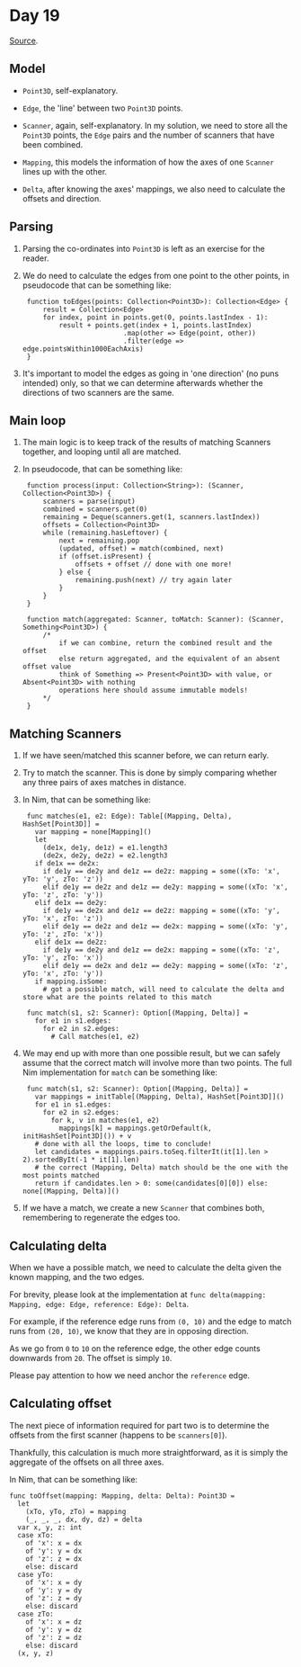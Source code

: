 # Day 19

[Source](https://github.com/h-j-k/advent21/blob/master/src/day19.nim).

## Model

* `Point3D`, self-explanatory.

* `Edge`, the 'line' between two `Point3D` points.

* `Scanner`, again, self-explanatory. In my solution, we need to store all the `Point3D` points, the `Edge` pairs and the number of scanners that have been combined.

* `Mapping`, this models the information of how the axes of one `Scanner` lines up with the other.

* `Delta`, after knowing the axes' mappings, we also need to calculate the offsets and direction.

## Parsing

1. Parsing the co-ordinates into `Point3D` is left as an exercise for the reader.

2. We do need to calculate the edges from one point to the other points, in pseudocode that can be something like:

        function toEdges(points: Collection<Point3D>): Collection<Edge> {
            result = Collection<Edge>
            for index, point in points.get(0, points.lastIndex - 1):
                result + points.get(index + 1, points.lastIndex)
                                .map(other => Edge(point, other))
                                .filter(edge => edge.pointsWithin1000EachAxis)
        }

3. It's important to model the edges as going in 'one direction' (no puns intended) only, so that we can determine afterwards whether the directions of two scanners are the same.

## Main loop

1. The main logic is to keep track of the results of matching Scanners together, and looping until all are matched.

2. In pseudocode, that can be something like:

        function process(input: Collection<String>): (Scanner, Collection<Point3D>) {
            scanners = parse(input)
            combined = scanners.get(0)
            remaining = Deque(scanners.get(1, scanners.lastIndex))
            offsets = Collection<Point3D>
            while (remaining.hasLeftover) {
                next = remaining.pop
                (updated, offset) = match(combined, next)
                if (offset.isPresent) {
                    offsets + offset // done with one more!
                } else {
                    remaining.push(next) // try again later
                }
            }
        }

        function match(aggregated: Scanner, toMatch: Scanner): (Scanner, Something<Point3D>) {
            /* 
                if we can combine, return the combined result and the offset
                else return aggregated, and the equivalent of an absent offset value
                think of Something => Present<Point3D> with value, or Absent<Point3D> with nothing 
                operations here should assume immutable models!
            */
        }

## Matching Scanners

1. If we have seen/matched this scanner before, we can return early.

2. Try to match the scanner. This is done by simply comparing whether any three pairs of axes matches in distance.

3. In Nim, that can be something like:

        func matches(e1, e2: Edge): Table[(Mapping, Delta), HashSet[Point3D]] =
          var mapping = none[Mapping]()
          let
            (de1x, de1y, de1z) = e1.length3
            (de2x, de2y, de2z) = e2.length3
          if de1x == de2x:
            if de1y == de2y and de1z == de2z: mapping = some((xTo: 'x', yTo: 'y', zTo: 'z'))
            elif de1y == de2z and de1z == de2y: mapping = some((xTo: 'x', yTo: 'z', zTo: 'y'))
          elif de1x == de2y:
            if de1y == de2x and de1z == de2z: mapping = some((xTo: 'y', yTo: 'x', zTo: 'z'))
            elif de1y == de2z and de1z == de2x: mapping = some((xTo: 'y', yTo: 'z', zTo: 'x'))
          elif de1x == de2z:
            if de1y == de2y and de1z == de2x: mapping = some((xTo: 'z', yTo: 'y', zTo: 'x'))
            elif de1y == de2x and de1z == de2y: mapping = some((xTo: 'z', yTo: 'x', zTo: 'y'))
          if mapping.isSome:
            # got a possible match, will need to calculate the delta and store what are the points related to this match

        func match(s1, s2: Scanner): Option[(Mapping, Delta)] =
          for e1 in s1.edges:
            for e2 in s2.edges:
              # Call matches(e1, e2)

4. We may end up with more than one possible result, but we can safely assume that the correct match will involve more than two points. The full Nim implementation for `match` can be something like:

        func match(s1, s2: Scanner): Option[(Mapping, Delta)] =
          var mappings = initTable[(Mapping, Delta), HashSet[Point3D]]()
          for e1 in s1.edges:
            for e2 in s2.edges:
              for k, v in matches(e1, e2)
                mappings[k] = mappings.getOrDefault(k, initHashSet[Point3D]()) + v
          # done with all the loops, time to conclude!
          let candidates = mappings.pairs.toSeq.filterIt(it[1].len > 2).sortedByIt(-1 * it[1].len)
          # the correct (Mapping, Delta) match should be the one with the most points matched 
          return if candidates.len > 0: some(candidates[0][0]) else: none[(Mapping, Delta)]()

6. If we have a match, we create a new `Scanner` that combines both, remembering to regenerate the edges too.

## Calculating delta

When we have a possible match, we need to calculate the delta given the known mapping, and the two edges.

For brevity, please look at the implementation at `func delta(mapping: Mapping, edge: Edge, reference: Edge): Delta`.

For example, if the reference edge runs from `(0, 10)` and the edge to match runs from `(20, 10)`, we know that they are in opposing direction.

As we go from `0` to `10` on the reference edge, the other edge counts downwards from `20`. The offset is simply `10`.

Please pay attention to how we need anchor the `reference` edge.

## Calculating offset

The next piece of information required for part two is to determine the offsets from the first scanner (happens to be `scanners[0]`).

Thankfully, this calculation is much more straightforward, as it is simply the aggregate of the offsets on all three axes.

In Nim, that can be something like:

    func toOffset(mapping: Mapping, delta: Delta): Point3D =
      let
        (xTo, yTo, zTo) = mapping
        (_, _, _, dx, dy, dz) = delta
      var x, y, z: int
      case xTo:
        of 'x': x = dx
        of 'y': y = dx
        of 'z': z = dx
        else: discard
      case yTo:
        of 'x': x = dy
        of 'y': y = dy
        of 'z': z = dy
        else: discard
      case zTo:
        of 'x': x = dz
        of 'y': y = dz
        of 'z': z = dz
        else: discard
      (x, y, z)